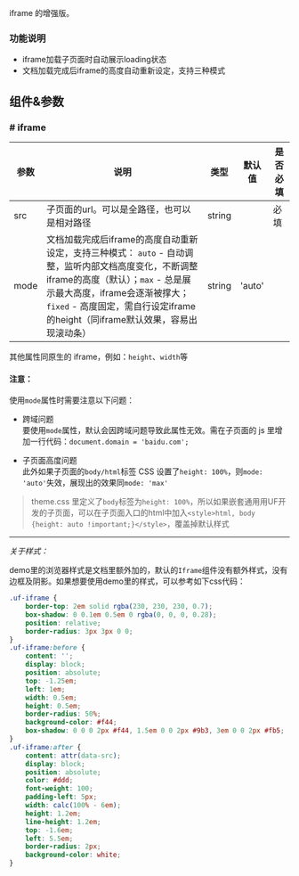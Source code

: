 iframe 的增强版。

### 功能说明  
* iframe加载子页面时自动展示loading状态
* 文档加载完成后iframe的高度自动重新设定，支持三种模式


## 组件&参数

### # iframe

参数 | 说明 | 类型 | 默认值 | 是否必填
---- | ---- | ----- | ----- | -----
src | 子页面的url。可以是全路径，也可以是相对路径 | string |  | 必填
mode | 文档加载完成后iframe的高度自动重新设定，支持三种模式： `auto` - 自动调整，监听内部文档高度变化，不断调整iframe的高度（默认）；`max` - 总是展示最大高度，iframe会逐渐被撑大；`fixed` - 高度固定，需自行设定iframe的height（同iframe默认效果，容易出现滚动条） | string | 'auto' | 

其他属性同原生的 iframe，例如：`height`、`width`等

#### 注意：
使用`mode`属性时需要注意以下问题：

* 跨域问题  
要使用`mode`属性，默认会因跨域问题导致此属性无效。需在子页面的 js 里增加一行代码：`document.domain = 'baidu.com';`

* 子页面高度问题  
此外如果子页面的`body/html`标签 CSS 设置了`height: 100%`，则`mode: 'auto'`失效，展现出的效果同`mode: 'max'`
> theme.css 里定义了`body`标签为`height: 100%`，所以如果嵌套通用用UF开发的子页面，可以在子页面入口的html中加入`<style>html, body {height: auto !important;}</style>`，覆盖掉默认样式

---

*关于样式：*

demo里的浏览器样式是文档里额外加的，默认的`Iframe`组件没有额外样式，没有边框及阴影。如果想要使用demo里的样式，可以参考如下css代码：
```css
.uf-iframe {
    border-top: 2em solid rgba(230, 230, 230, 0.7);
    box-shadow: 0 0.1em 0.5em 0 rgba(0, 0, 0, 0.28);
    position: relative;
    border-radius: 3px 3px 0 0;
}
.uf-iframe:before {
    content: '';
    display: block;
    position: absolute;
    top: -1.25em;
    left: 1em;
    width: 0.5em;
    height: 0.5em;
    border-radius: 50%;
    background-color: #f44;
    box-shadow: 0 0 0 2px #f44, 1.5em 0 0 2px #9b3, 3em 0 0 2px #fb5;
}
.uf-iframe:after {
    content: attr(data-src);
    display: block;
    position: absolute;
    color: #ddd;
    font-weight: 100;
    padding-left: 5px;
    width: calc(100% - 6em);
    height: 1.2em;
    line-height: 1.2em;
    top: -1.6em;
    left: 5.5em;
    border-radius: 2px;
    background-color: white;
}
```